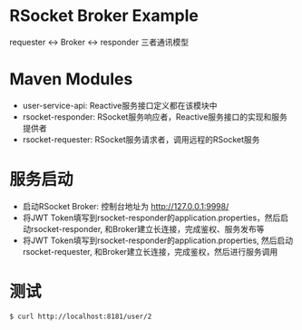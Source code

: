 RSocket Broker Example
======================

requester <-> Broker <-> responder 三者通讯模型

# Maven Modules

* user-service-api: Reactive服务接口定义都在该模块中
* rsocket-responder: RSocket服务响应者，Reactive服务接口的实现和服务提供者
* rsocket-requester: RSocket服务请求者，调用远程的RSocket服务

# 服务启动

* 启动RSocket Broker: 控制台地址为 http://127.0.0.1:9998/
* 将JWT Token填写到rsocket-responder的application.properties，然后启动rsocket-responder, 和Broker建立长连接，完成鉴权、服务发布等
* 将JWT Token填写到rsocket-responder的application.properties, 然后启动rsocket-requester, 和Broker建立长连接，完成鉴权，然后进行服务调用

# 测试

```
$ curl http://localhost:8181/user/2
```